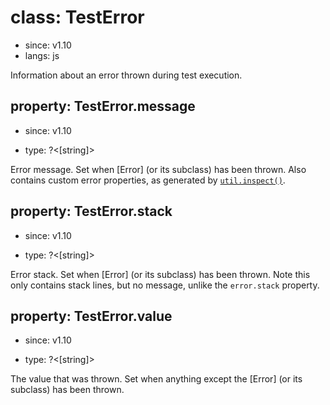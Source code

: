 # class: TestError
* since: v1.10
* langs: js

Information about an error thrown during test execution.

## property: TestError.message
* since: v1.10
- type: ?<[string]>

Error message. Set when [Error] (or its subclass) has been thrown. Also contains custom error properties, as generated by [`util.inspect()`](https://nodejs.org/api/util.html#utilinspectobject-options).

## property: TestError.stack
* since: v1.10
- type: ?<[string]>

Error stack. Set when [Error] (or its subclass) has been thrown. Note this only contains stack lines, but no message, unlike the `error.stack` property.

## property: TestError.value
* since: v1.10
- type: ?<[string]>

The value that was thrown. Set when anything except the [Error] (or its subclass) has been thrown.
